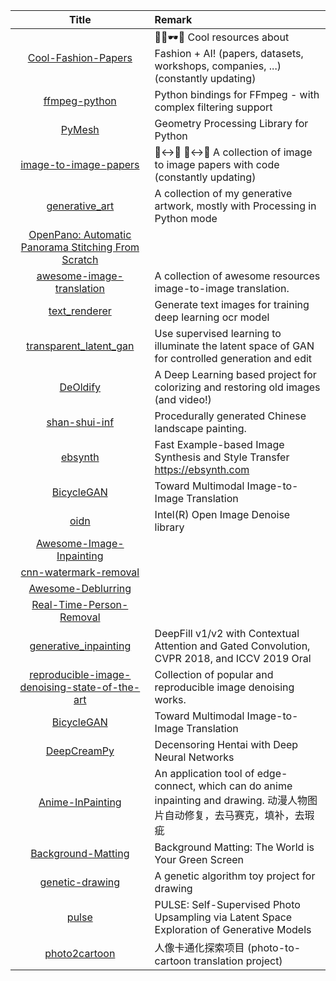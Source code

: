 | Title | Remark |
| :----: | :---- |
| [Cool-Fashion-Papers](https://github.com/lzhbrian/Cool-Fashion-Papers)|👔👗🕶️🎩 Cool resources about Fashion + AI! (papers, datasets, workshops, companies, ...) (constantly updating)|
|[ffmpeg-python](https://github.com/kkroening/ffmpeg-python)|Python bindings for FFmpeg - with complex filtering support|
|[PyMesh](https://github.com/PyMesh/PyMesh)|Geometry Processing Library for Python|
|[image-to-image-papers](https://github.com/lzhbrian/image-to-image-papers)|🦓<->🦒 🌃<->🌆 A collection of image to image papers with code (constantly updating)|
|[generative_art](https://github.com/aaronpenne/generative_art)|A collection of my generative artwork, mostly with Processing in Python mode|
|[OpenPano: Automatic Panorama Stitching From Scratch](https://github.com/ppwwyyxx/OpenPano)|
|[awesome-image-translation](https://github.com/xiaweihao/awesome-image-translation)|A collection of awesome resources image-to-image translation.|
|[text_renderer](https://github.com/Sanster/text_renderer)|Generate text images for training deep learning ocr model|
|[transparent_latent_gan](https://github.com/SummitKwan/transparent_latent_gan)|Use supervised learning to illuminate the latent space of GAN for controlled generation and edit|
|[DeOldify](https://github.com/jantic/DeOldify)|A Deep Learning based project for colorizing and restoring old images (and video!)|
|[shan-shui-inf](https://github.com/LingDong-/shan-shui-inf)|Procedurally generated Chinese landscape painting.|
|[ebsynth](https://github.com/jamriska/ebsynth)|Fast Example-based Image Synthesis and Style Transfer https://ebsynth.com|
|[BicycleGAN](https://github.com/junyanz/BicycleGAN)|Toward Multimodal Image-to-Image Translation |
|[oidn](https://github.com/OpenImageDenoise/oidn)|Intel(R) Open Image Denoise library |
|[Awesome-Image-Inpainting](https://github.com/1900zyh/Awesome-Image-Inpainting)|
|[cnn-watermark-removal](https://github.com/marcbelmont/cnn-watermark-removal)|
|[Awesome-Deblurring](https://github.com/subeeshvasu/Awesome-Deblurring)|
|[Real-Time-Person-Removal](https://github.com/jasonmayes/Real-Time-Person-Removal)|
|[generative_inpainting](https://github.com/JiahuiYu/generative_inpainting)|DeepFill v1/v2 with Contextual Attention and Gated Convolution, CVPR 2018, and ICCV 2019 Oral|
|[reproducible-image-denoising-state-of-the-art](https://github.com/wenbihan/reproducible-image-denoising-state-of-the-art)|Collection of popular and reproducible image denoising works.|
|[BicycleGAN](https://github.com/junyanz/BicycleGAN)|Toward Multimodal Image-to-Image Translation |
|[DeepCreamPy](https://github.com/deeppomf/DeepCreamPy)|Decensoring Hentai with Deep Neural Networks|
|[Anime-InPainting](https://github.com/youyuge34/Anime-InPainting)|An application tool of edge-connect, which can do anime inpainting and drawing. 动漫人物图片自动修复，去马赛克，填补，去瑕疵|
|[Background-Matting](https://github.com/senguptaumd/Background-Matting)|Background Matting: The World is Your Green Screen|
|[genetic-drawing](https://github.com/anopara/genetic-drawing)|A genetic algorithm toy project for drawing|
|[pulse](https://github.com/adamian98/pulse)|PULSE: Self-Supervised Photo Upsampling via Latent Space Exploration of Generative Models|
|[photo2cartoon](https://github.com/minivision-ai/photo2cartoon)|人像卡通化探索项目 (photo-to-cartoon translation project)|